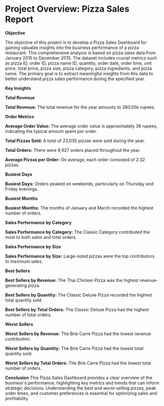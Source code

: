 # Project Overview: Pizza Sales Report 

**Objective**

The objective of this project is to develop a Pizza Sales Dashboard for gaining valuable insights into the business performance of a pizza restaurant. This comprehensive analysis is based on pizza sales data from January 2015 to December 2015. The dataset includes crucial metrics such as pizza ID, order ID, pizza name ID, quantity, order date, order time, unit price, total price, pizza size, pizza category, pizza ingredients, and pizza name. The primary goal is to extract meaningful insights from this data to better understand pizza sales performance during the specified year.

**Key Insights**

**Total Revenue**

**Total Revenue:** The total revenue for the year amounts to 380.05k rupees.

**Order Metrics**

**Average Order Value:** The average order value is approximately 38 rupees, indicating the typical amount spent per order.

**Total Pizzas Sold:** A total of 23,035 pizzas were sold during the year.

**Total Orders:** There were 9,927 orders placed throughout the year.

**Average Pizzas per Order:** On average, each order consisted of 2.32 pizzas.

**Busiest Days**

**Busiest Days:** Orders peaked on weekends, particularly on Thursday and Friday evenings.

**Busiest Months**

**Busiest Months:** The months of January and March recorded the highest number of orders.

**Sales Performance by Category**

**Sales Performance by Category:** The Classic Category contributed the most to both sales and total orders.

**Sales Performance by Size**

**Sales Performance by Size:** Large-sized pizzas were the top contributors to maximum sales.

**Best Sellers**

**Best Sellers by Revenue:** The Thai Chicken Pizza was the highest revenue-generating pizza.

**Best Sellers by Quantity:** The Classic Deluxe Pizza recorded the highest total quantity sold.

**Best Sellers by Total Orders:** The Classic Deluxe Pizza had the highest number of total orders.

**Worst Sellers**

**Worst Sellers by Revenue:** The Brie Carre Pizza had the lowest revenue contribution.

**Worst Sellers by Quantity:** The Brie Carre Pizza had the lowest total quantity sold.

**Worst Sellers by Total Orders:** The Brie Carre Pizza had the lowest total number of orders.

**Conclusion**
This Pizza Sales Dashboard provides a clear overview of the business's performance, highlighting key metrics and trends that can inform strategic decisions. Understanding the best and worst-selling pizzas, peak order times, and customer preferences is essential for optimizing sales and profitability.
